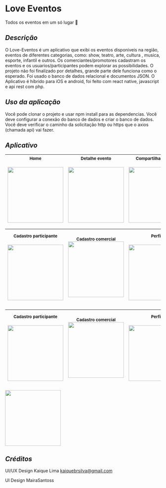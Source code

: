 # Love Eventos
Todos os eventos em um só lugar 🎉

*Descrição* <br>
---
O Love-Eventos é um aplicativo que exibi os eventos disponiveis na região, eventos de diferentes categorias, como: show, teatro, arte, cultura , musica, esporte, infantil e outros. Os comerciantes/promotores cadastram os eventos e os usuarios/participantes podem explorar as possibilidades. O projeto não foi finalizado por detalhes, grande parte dele funciona como o esperado. Foi usado o banco de dados relacional e documentos JSON. O Aplicativo é híbrido para iOS e android, foi feito com react native, javascript e api rest com php.

*Uso da aplicação* <br>
---
Você pode clonar o projeto e usar npm install para as dependencias. Você deve configurar a conexão do banco de dados e criar o banco de dados. Você deve verificar o caminho da solicitação http ou https que o axios (chamada api) vai fazer.

*Aplicativo* <br>
---
 <sub> Home </sub> <br> <br> <img src="https://github.com/MairaSantoss/Love-Eventos/assets/89280923/a347350a-24f7-4843-8515-e284ed4e149c" width=180 > |<sub> Detalhe evento </sub> <br> <br>  <img src="https://github.com/MairaSantoss/Love-Eventos/assets/89280923/3cb0eba1-5f5d-4f11-ae44-78132fa8b731" width=180 >| <sub> Compartilhar evento </sub>  <br>  <br>  <img src="https://github.com/MairaSantoss/Love-Eventos/assets/89280923/f4a894e7-069c-4a4f-a95f-6e5ba4da2dde" width=180 >| <sub> Evento por perto</sub> <br>  <br> <img src="https://github.com/MairaSantoss/Love-Eventos/assets/89280923/544c6aa6-d31a-4d62-95b3-bdae611b54e4" width=180 > |<sub> Filtro </sub>  <br>  <br> <img src="https://github.com/MairaSantoss/Love-Eventos/assets/89280923/c2fa73a7-3e62-43a7-a864-44faa7b53003" width=180 > 
| :---: | :---: | :---: | :---: | :---: | 

 <sub> Cadastro participante </sub> <br> <br> <img src="https://github.com/MairaSantoss/Love-Eventos/assets/89280923/fb1c1445-a389-47c6-8ab6-9d8377ca820d" width=180 > |<sub> Cadastro comercial </sub> <br> <img src="https://github.com/MairaSantoss/Love-Eventos/assets/89280923/a719cc77-ec8a-4b01-9d2e-4ac63c360b76" width=180 >| <sub> Perfil </sub>  <br> <br>   <img src="https://github.com/MairaSantoss/Love-Eventos/assets/89280923/545111ef-f1c7-437a-9814-00cefcb1d802" width=180 >| <sub> Meus eventos</sub> <br>  <br> <img src="https://github.com/MairaSantoss/Love-Eventos/assets/89280923/02daa1b7-a577-4135-8fbf-fd815529ca3a" width=180 > |<sub> Cancelar evento </sub>   <br>   <br>  <br> <img src="https://github.com/MairaSantoss/Love-Eventos/assets/89280923/c75686a8-04e5-4009-91f5-a0122dd78500" width=180 > 
| :---: | :---: | :---: | :---: | :---: | 


 <sub> Cadastro participante </sub> <br> <br> <img src="https://github.com/MairaSantoss/Love-Eventos/assets/89280923/99974268-13f7-407f-aca4-56560be1353f" width=180 > |<sub> Cadastro comercial </sub> <br> <img src="https://github.com/MairaSantoss/Love-Eventos/assets/89280923/a719cc77-ec8a-4b01-9d2e-4ac63c360b76" width=180 >| <sub> Perfil </sub>  <br> <br>   <img src="https://github.com/MairaSantoss/Love-Eventos/assets/89280923/545111ef-f1c7-437a-9814-00cefcb1d802" width=180 >| <sub> Meus eventos</sub> <br>  <br> <img src="https://github.com/MairaSantoss/Love-Eventos/assets/89280923/02daa1b7-a577-4135-8fbf-fd815529ca3a" width=180 > |<sub> Cancelar evento </sub>   <br>   <br>  <br> <img src="https://github.com/MairaSantoss/Love-Eventos/assets/89280923/c75686a8-04e5-4009-91f5-a0122dd78500" width=180 > 
| :---: | :---: | :---: | :---: | :---: | 


<img src="https://github.com/MairaSantoss/Love-Eventos/assets/89280923/99974268-13f7-407f-aca4-56560be1353f" width=180 > 

    
       

*Créditos* <br>
---
UI/UX Design 
Kaique Lima 
kaiquebrsilva@gmail.com

UI Design 
MairaSantoss
